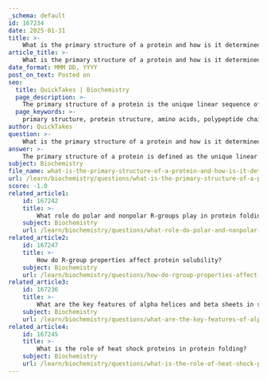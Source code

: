 ```yaml
---
_schema: default
id: 167234
date: 2025-01-31
title: >-
    What is the primary structure of a protein and how is it determined?
article_title: >-
    What is the primary structure of a protein and how is it determined?
date_format: MMM DD, YYYY
post_on_text: Posted on
seo:
  title: QuickTakes | Biochemistry
  page_description: >-
    The primary structure of a protein is the unique linear sequence of amino acids determined by the genetic code, critically influencing protein folding and function.
  page_keywords: >-
    primary structure, protein structure, amino acids, polypeptide chain, genetic code, nucleotides, DNA sequence, translation, ribosomes, transfer RNA, peptide bonds, covalent bonds, protein folding, amino acid sequence, mutations, sickle cell anemia
author: QuickTakes
question: >-
    What is the primary structure of a protein and how is it determined?
answer: >-
    The primary structure of a protein is defined as the unique linear sequence of amino acids that make up a polypeptide chain, extending from the N-terminus (the start of the chain) to the C-terminus (the end of the chain). This sequence is determined by the genetic code, specifically the sequence of nucleotides in the DNA that encodes the protein.\n\n### Determination of Primary Structure\n\n1. **Genetic Code**: The primary structure is dictated by the sequence of codons in the mRNA, which is transcribed from the DNA. Each codon corresponds to a specific amino acid, and the order of these codons determines the sequence of amino acids in the protein.\n\n2. **Translation Process**: During translation, ribosomes read the mRNA sequence and assemble the corresponding amino acids into a polypeptide chain. Transfer RNA (tRNA) molecules bring the appropriate amino acids to the ribosome, where they are linked together by peptide bonds.\n\n3. **Covalent Bonds**: The amino acids in the primary structure are linked by covalent bonds known as peptide bonds. This bond forms between the carboxyl group of one amino acid and the amino group of another, releasing a molecule of water in a dehydration synthesis reaction.\n\n### Importance of Primary Structure\n\nThe primary structure is critically important for several reasons:\n\n- **Folding and Function**: The specific order of amino acids influences how the protein will fold into its secondary, tertiary, and quaternary structures. The interactions between the side chains (R groups) of the amino acids, such as hydrogen bonds, ionic bonds, and hydrophobic interactions, are largely determined by the primary sequence. This folding is essential for the protein's functionality.\n\n- **Impact of Mutations**: Even a single amino acid change in the primary structure can significantly affect the protein's properties and functions. For example, in sickle cell anemia, a single amino acid substitution in hemoglobin alters its ability to carry oxygen, leading to serious health consequences.\n\nIn summary, the primary structure of a protein is its unique sequence of amino acids, determined by the genetic code, and is fundamental to the protein's overall structure and function.
subject: Biochemistry
file_name: what-is-the-primary-structure-of-a-protein-and-how-is-it-determined.md
url: /learn/biochemistry/questions/what-is-the-primary-structure-of-a-protein-and-how-is-it-determined
score: -1.0
related_article1:
    id: 167242
    title: >-
        What role do polar and nonpolar R-groups play in protein folding?
    subject: Biochemistry
    url: /learn/biochemistry/questions/what-role-do-polar-and-nonpolar-rgroups-play-in-protein-folding
related_article2:
    id: 167247
    title: >-
        How do R-group properties affect protein solubility?
    subject: Biochemistry
    url: /learn/biochemistry/questions/how-do-rgroup-properties-affect-protein-solubility
related_article3:
    id: 167236
    title: >-
        What are the key features of alpha helices and beta sheets in secondary protein structure?
    subject: Biochemistry
    url: /learn/biochemistry/questions/what-are-the-key-features-of-alpha-helices-and-beta-sheets-in-secondary-protein-structure
related_article4:
    id: 167245
    title: >-
        What is the role of heat shock proteins in protein folding?
    subject: Biochemistry
    url: /learn/biochemistry/questions/what-is-the-role-of-heat-shock-proteins-in-protein-folding
---
```


&nbsp;